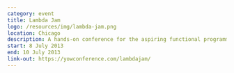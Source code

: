 ```yaml
---
category: event
title: Lambda Jam
logo: /resources/img/lambda-jam.png
location: Chicago
description: A hands-on conference for the aspiring functional programmer
start: 8 July 2013
end: 10 July 2013
link-out: https://yowconference.com/lambdajam/
---
```


